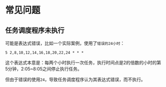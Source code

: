 # 常见问题

## 任务调度程序未执行

可能是表达式错误，比如一个实际案例，使用了`错误的24小时`：

```
5 2,8,10,12,14,16,18,20,22,24 * * *
```

这个表达式本意是：每两个小时执行一次任务，执行时间点是2的倍数的小时的第5分钟，2:05~8:05之间停止执行任务。

但由于错误的使用`24`，导致任务调度程序认为其表达式错误，而不执行。

